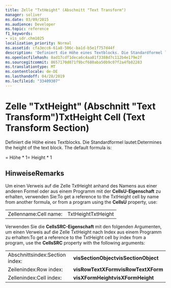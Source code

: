 ```yaml
---
title: Zelle "TxtHeight" (Abschnitt "Text Transform")
manager: soliver
ms.date: 03/09/2015
ms.audience: Developer
ms.topic: reference
f1_keywords:
- vis_sdr.chm1025
localization_priority: Normal
ms.assetid: cfa3ecc6-61a8-506c-ba1d-b5e1f757d44f
description: 'Definiert die Höhe eines Textblocks. Die Standardformel lautet:'
ms.openlocfilehash: 8ad17cdf1deca6c4aa81f3388d7c112b4e179e2f
ms.sourcegitcommit: 8657170d071f9bcf680aba50b9c07f2a4fb82283
ms.translationtype: MT
ms.contentlocale: de-DE
ms.lasthandoff: 04/28/2019
ms.locfileid: "33409307"
---
```

# <a name="txtheight-cell-text-transform-section"></a><span data-ttu-id="363de-104">Zelle "TxtHeight" (Abschnitt "Text Transform")</span><span class="sxs-lookup"><span data-stu-id="363de-104">TxtHeight Cell (Text Transform Section)</span></span>

<span data-ttu-id="363de-p102">Definiert die Höhe eines Textblocks. Die Standardformel lautet:</span><span class="sxs-lookup"><span data-stu-id="363de-p102">Determines the height of the text block. The default formula is:</span></span>
  
<span data-ttu-id="363de-107">= Höhe \* 1</span><span class="sxs-lookup"><span data-stu-id="363de-107">= Height \* 1</span></span>
  
## <a name="remarks"></a><span data-ttu-id="363de-108">Hinweise</span><span class="sxs-lookup"><span data-stu-id="363de-108">Remarks</span></span>

<span data-ttu-id="363de-109">Um einen Verweis auf die Zelle TxtHeight anhand des Namens aus einer anderen Formel oder aus einem Programm mit der **CellsU-Eigenschaft** zu erhalten, verwenden Sie:</span><span class="sxs-lookup"><span data-stu-id="363de-109">To get a reference to the TxtHeight cell by name from another formula, or from a program using the **CellsU** property, use:</span></span> 
  
|||
|:-----|:-----|
| <span data-ttu-id="363de-110">Zellenname:</span><span class="sxs-lookup"><span data-stu-id="363de-110">Cell name:</span></span>  <br/> | <span data-ttu-id="363de-111">TxtHeight</span><span class="sxs-lookup"><span data-stu-id="363de-111">TxtHeight</span></span>  <br/> |
   
<span data-ttu-id="363de-112">Verwenden Sie die **CellsSRC-Eigenschaft** mit den folgenden Argumenten, um einen Verweis auf die Zelle TxtHeight nach Index aus einem Programm zu erhalten:</span><span class="sxs-lookup"><span data-stu-id="363de-112">To get a reference to the TxtHeight cell by index from a program, use the **CellsSRC** property with the following arguments:</span></span> 
  
|||
|:-----|:-----|
| <span data-ttu-id="363de-113">Abschnittsindex:</span><span class="sxs-lookup"><span data-stu-id="363de-113">Section index:</span></span>  <br/> |<span data-ttu-id="363de-114">**visSectionObject**</span><span class="sxs-lookup"><span data-stu-id="363de-114">**visSectionObject**</span></span> <br/> |
| <span data-ttu-id="363de-115">Zeilenindex:</span><span class="sxs-lookup"><span data-stu-id="363de-115">Row index:</span></span>  <br/> |<span data-ttu-id="363de-116">**visRowTextXForm**</span><span class="sxs-lookup"><span data-stu-id="363de-116">**visRowTextXForm**</span></span> <br/> |
| <span data-ttu-id="363de-117">Zellenindex:</span><span class="sxs-lookup"><span data-stu-id="363de-117">Cell index:</span></span>  <br/> |<span data-ttu-id="363de-118">**visXFormHeight**</span><span class="sxs-lookup"><span data-stu-id="363de-118">**visXFormHeight**</span></span> <br/> |
   

